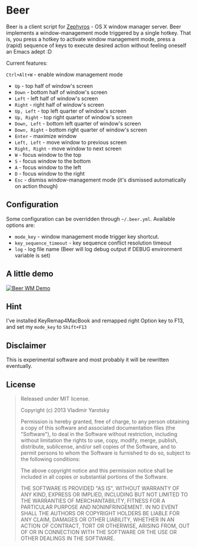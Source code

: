 Beer
====

Beer is a client script for [Zephyros](https://github.com/sdegutis/zephyros) - OS X window manager server.
Beer implements a window-management mode triggered by a single hotkey.
That is, you press a hotkey to activate window management mode, press a (rapid)
sequence of keys to execute desired action without feeling oneself an Emacs adept :D

Current features:

`Ctrl+Alt+W` - enable window management mode

* `Up`           - top half of window's screen
* `Down`         - bottom half of window's screen
* `Left`         - left half of window's screen
* `Right`        - right half of window's screen
* `Up, Left`     - top left quarter of window's screen
* `Up, Right`    - top right quarter of window's screen
* `Down, Left`   - bottom left quarter of window's screen
* `Down, Right`  - bottom right quarter of window's screen
* `Enter`        - maximize window
* `Left, Left`   - move window to previous screen
* `Right, Right` - move window to next screen
* `W`            - focus window to the top
* `S`            - focus window to the bottom
* `A`            - focus window to the left
* `D`            - focus window to the right
* `Esc`          - dismiss window-management mode (it's dismissed automatically on action though)

Configuration
-------------

Some configuration can be overridden through `~/.beer.yml`.
Available options are:
  * `mode_key`             - window management mode trigger key shortcut.
  * `key_sequence_timeout` - key sequence conflict resolution timeout
  * `log`                  - log file name (Beer will log debug output if DEBUG environment variable is set)

A little demo
-------------

[![Beer WM Demo](http://img.youtube.com/vi/p_U7Y6txWn8/0.jpg)](http://www.youtube.com/watch?v=p_U7Y6txWn8)

Hint
----

I've installed KeyRemap4MacBook and remapped right Option key to F13, and set my `mode_key` to `Shift+F13`

Disclaimer
----------

This is experimental software and most probably it will be rewritten eventually.

License
-------

> Released under MIT license.
>
> Copyright (c) 2013 Vladimir Yarotsky
>
> Permission is hereby granted, free of charge, to any person obtaining a copy
> of this software and associated documentation files (the "Software"), to deal
> in the Software without restriction, including without limitation the rights
> to use, copy, modify, merge, publish, distribute, sublicense, and/or sell
> copies of the Software, and to permit persons to whom the Software is
> furnished to do so, subject to the following conditions:
>
> The above copyright notice and this permission notice shall be included in
> all copies or substantial portions of the Software.
>
> THE SOFTWARE IS PROVIDED "AS IS", WITHOUT WARRANTY OF ANY KIND, EXPRESS OR
> IMPLIED, INCLUDING BUT NOT LIMITED TO THE WARRANTIES OF MERCHANTABILITY,
> FITNESS FOR A PARTICULAR PURPOSE AND NONINFRINGEMENT. IN NO EVENT SHALL THE
> AUTHORS OR COPYRIGHT HOLDERS BE LIABLE FOR ANY CLAIM, DAMAGES OR OTHER
> LIABILITY, WHETHER IN AN ACTION OF CONTRACT, TORT OR OTHERWISE, ARISING FROM,
> OUT OF OR IN CONNECTION WITH THE SOFTWARE OR THE USE OR OTHER DEALINGS IN
> THE SOFTWARE.

